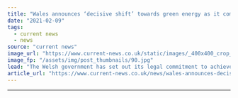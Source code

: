 ```yaml
---
title: "Wales announces ‘decisive shift’ towards green energy as it commits to net zero by 2050"
date: "2021-02-09"
tags: 
  - current news
  - news
source: "current news"
image_url: "https://www.current-news.co.uk/static/images/_400x400_crop_center-center/Pencader-wind-farm-Wales-credit-Takver-WikiCommons.jpg"
image_fp: "/assets/img/post_thumbnails/90.jpg"
lead: "The Welsh government has set out its legal commitment to achieve net zero by the middle of the century, as well as stating it will push to “get there sooner”."
article_url: "https://www.current-news.co.uk/news/wales-announces-decisive-shift-towards-green-energy-as-it-commits-to-net-zero-by-2050?utm_source=rss-feeds&utm_medium=rss&utm_campaign=rss"
---
```


---
